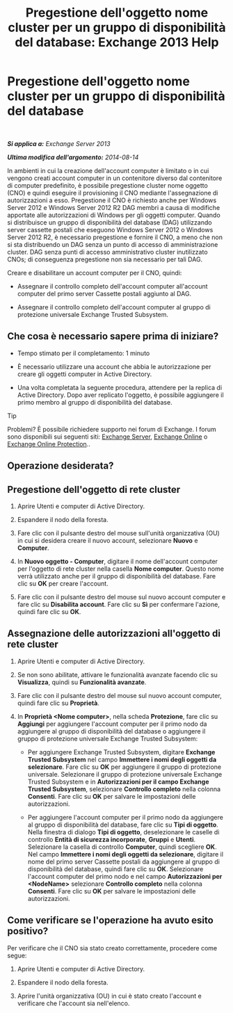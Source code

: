 ﻿---
title: "Pregestione dell'oggetto nome cluster per un gruppo di disponibilità del database: Exchange 2013 Help"
TOCTitle: Pregestione dell'oggetto nome cluster per un gruppo di disponibilità del database
ms:assetid: 51ebf2f6-8a02-44ef-a489-ca361cb0f63a
ms:mtpsurl: https://technet.microsoft.com/it-it/library/Ff367878(v=EXCHG.150)
ms:contentKeyID: 50480596
ms.date: 05/22/2018
mtps_version: v=EXCHG.150
ms.translationtype: MT
---

# Pregestione dell'oggetto nome cluster per un gruppo di disponibilità del database

 

_**Si applica a:** Exchange Server 2013_

_**Ultima modifica dell'argomento:** 2014-08-14_

In ambienti in cui la creazione dell'account computer è limitato o in cui vengono creati account computer in un contenitore diverso dal contenitore di computer predefinito, è possibile pregestione cluster nome oggetto (CNO) e quindi eseguire il provisioning il CNO mediante l'assegnazione di autorizzazioni a esso. Pregestione il CNO è richiesto anche per Windows Server 2012 e Windows Server 2012 R2 DAG membri a causa di modifiche apportate alle autorizzazioni di Windows per gli oggetti computer. Quando si distribuisce un gruppo di disponibilità del database (DAG) utilizzando server cassette postali che eseguono Windows Server 2012 o Windows Server 2012 R2, è necessario pregestione e fornire il CNO, a meno che non si sta distribuendo un DAG senza un punto di accesso di amministrazione cluster. DAG senza punti di accesso amministrativo cluster inutilizzato CNOs; di conseguenza pregestione non sia necessario per tali DAG.

Creare e disabilitare un account computer per il CNO, quindi:

  - Assegnare il controllo completo dell'account computer all'account computer del primo server Cassette postali aggiunto al DAG.

  - Assegnare il controllo completo dell'account computer al gruppo di protezione universale Exchange Trusted Subsystem.

## Che cosa è necessario sapere prima di iniziare?

  - Tempo stimato per il completamento: 1 minuto

  - È necessario utilizzare una account che abbia le autorizzazione per creare gli oggetti computer in Active Directory.

  - Una volta completata la seguente procedura, attendere per la replica di Active Directory. Dopo aver replicato l'oggetto, è possibile aggiungere il primo membro al gruppo di disponibilità del database.


> [!TIP]
> Problemi? È possibile richiedere supporto nei forum di Exchange. I forum sono disponibili sui seguenti siti: <A href="https://go.microsoft.com/fwlink/p/?linkid=60612">Exchange Server</A>, <A href="https://go.microsoft.com/fwlink/p/?linkid=267542">Exchange Online</A> o <A href="https://go.microsoft.com/fwlink/p/?linkid=285351">Exchange Online Protection</A>..



## Operazione desiderata?

## Pregestione dell'oggetto di rete cluster

1.  Aprire Utenti e computer di Active Directory.

2.  Espandere il nodo della foresta.

3.  Fare clic con il pulsante destro del mouse sull'unità organizzativa (OU) in cui si desidera creare il nuovo account, selezionare **Nuovo** e **Computer**.

4.  In **Nuovo oggetto - Computer**, digitare il nome dell'account computer per l'oggetto di rete cluster nella casella **Nome computer**. Questo nome verrà utilizzato anche per il gruppo di disponibilità del database. Fare clic su **OK** per creare l'account.

5.  Fare clic con il pulsante destro del mouse sul nuovo account computer e fare clic su **Disabilita account**. Fare clic su **Sì** per confermare l'azione, quindi fare clic su **OK**.

## Assegnazione delle autorizzazioni all'oggetto di rete cluster

1.  Aprire Utenti e computer di Active Directory.

2.  Se non sono abilitate, attivare le funzionalità avanzate facendo clic su **Visualizza**, quindi su **Funzionalità avanzate**.

3.  Fare clic con il pulsante destro del mouse sul nuovo account computer, quindi fare clic su **Proprietà**.

4.  In **Proprietà \<Nome computer\>**, nella scheda **Protezione**, fare clic su **Aggiungi** per aggiungere l'account computer per il primo nodo da aggiungere al gruppo di disponibilità del database o aggiungere il gruppo di protezione universale Exchange Trusted Subsystem:
    
      - Per aggiungere Exchange Trusted Subsystem, digitare **Exchange Trusted Subsystem** nel campo **Immettere i nomi degli oggetti da selezionare**. Fare clic su **OK** per aggiungere il gruppo di protezione universale. Selezionare il gruppo di protezione universale Exchange Trusted Subsystem e in **Autorizzazioni per il campo Exchange Trusted Subsystem**, selezionare **Controllo completo** nella colonna **Consenti**. Fare clic su **OK** per salvare le impostazioni delle autorizzazioni.
    
      - Per aggiungere l'account computer per il primo nodo da aggiungere al gruppo di disponibilità del database, fare clic su **Tipi di oggetto**. Nella finestra di dialogo **Tipi di oggetto**, deselezionare le caselle di controllo **Entità di sicurezza incorporate**, **Gruppi** e **Utenti**. Selezionare la casella di controllo **Computer**, quindi scegliere **OK**. Nel campo **Immettere i nomi degli oggetti da selezionare**, digitare il nome del primo server Cassette postali da aggiungere al gruppo di disponibilità del database, quindi fare clic su **OK**. Selezionare l'account computer del primo nodo e nel campo **Autorizzazioni per \<NodeName\>** selezionare **Controllo completo** nella colonna **Consenti**. Fare clic su **OK** per salvare le impostazioni delle autorizzazioni.

## Come verificare se l'operazione ha avuto esito positivo?

Per verificare che il CNO sia stato creato correttamente, procedere come segue:

1.  Aprire Utenti e computer di Active Directory.

2.  Espandere il nodo della foresta.

3.  Aprire l'unità organizzativa (OU) in cui è stato creato l'account e verificare che l'account sia nell'elenco.

